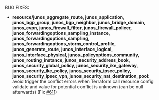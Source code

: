 <!-- markdownlint-disable-file MD013 MD041 -->
BUG FIXES:

* **resource/junos_aggregate_route, junos_application, junos_bgp_group, junos_bgp_neighbor, junos_bridge_domain, junos_evpn, junos_firewall_filter, junos_firewall_policer, junos_forwardingoptions_sampling_instance, junos_forwardingoptions_sampling, junos_forwardingoptions_storm_control_profile, junos_generate_route, junos_interface_logical, junos_interface_physical, junos_policyoptions_community, junos_routing_instance, junos_security_address_book, junos_security_global_policy, junos_security_ike_gateway, junos_security_ike_policy, junos_security_ipsec_policy, junos_security_ipsec_vpn, junos_security_nat_destination_pool**:  
avoid trigger the conflict errors when Terraform call resource config validate and value for potential conflict is unknown (can be null afterwards) (Fix [#611](https://github.com/jeremmfr/terraform-provider-junos/issues/611))
